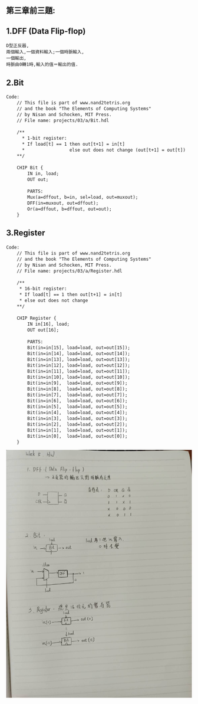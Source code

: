 ## 第三章前三題:

## 1.DFF (Data Flip-flop)
    D型正反器,
    兩個輸入,一個資料輸入;一個時脈輸入,
    一個輸出,
    時脈由0轉1時,輸入的值＝輸出的值.

## 2.Bit
    Code:
        // This file is part of www.nand2tetris.org
        // and the book "The Elements of Computing Systems"
        // by Nisan and Schocken, MIT Press.
        // File name: projects/03/a/Bit.hdl

        /**
          * 1-bit register:
          * If load[t] == 1 then out[t+1] = in[t]
          *                 else out does not change (out[t+1] = out[t])
        **/

        CHIP Bit {
            IN in, load;
            OUT out;
	
            PARTS:
            Mux(a=dffout, b=in, sel=load, out=muxout);
	        DFF(in=muxout, out=dffout);
	        Or(a=dffout, b=dffout, out=out);
        }

## 3.Register
    Code:
        // This file is part of www.nand2tetris.org
        // and the book "The Elements of Computing Systems"
        // by Nisan and Schocken, MIT Press.
        // File name: projects/03/a/Register.hdl

        /**
         * 16-bit register:
         * If load[t] == 1 then out[t+1] = in[t]
         * else out does not change
        **/

        CHIP Register {
            IN in[16], load;
            OUT out[16];

            PARTS:
            Bit(in=in[15], load=load, out=out[15]);
            Bit(in=in[14], load=load, out=out[14]);
            Bit(in=in[13], load=load, out=out[13]);
            Bit(in=in[12], load=load, out=out[12]);
            Bit(in=in[11], load=load, out=out[11]);
            Bit(in=in[10], load=load, out=out[10]);
            Bit(in=in[9],  load=load, out=out[9]);
            Bit(in=in[8],  load=load, out=out[8]);
            Bit(in=in[7],  load=load, out=out[7]);
            Bit(in=in[6],  load=load, out=out[6]);
            Bit(in=in[5],  load=load, out=out[5]);
            Bit(in=in[4],  load=load, out=out[4]);
            Bit(in=in[3],  load=load, out=out[3]);
            Bit(in=in[2],  load=load, out=out[2]);
            Bit(in=in[1],  load=load, out=out[1]);
            Bit(in=in[0],  load=load, out=out[0]);
        }
![image](./1.jpg)